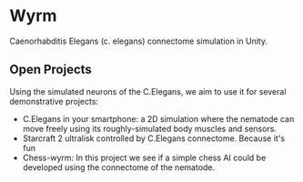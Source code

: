# Wyrm
Caenorhabditis Elegans (c. elegans) connectome simulation in Unity.

## Open Projects
Using the simulated neurons of the C.Elegans, we aim to use it for several demonstrative projects:

- C.Elegans in your smartphone: a 2D simulation where the nematode can move freely using its roughly-simulated body muscles and sensors.
- Starcraft 2 ultralisk controlled by C.Elegans connectome. Because it's fun
- Chess-wyrm: In this project we see if a simple chess AI could be developed using the connectome of the nematode.
